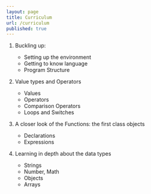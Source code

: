 ```yaml
---
layout: page
title: Curriculum
url: /curriculum
published: true
---
```



1. Buckling up:

    * Setting up the environment
    - Getting to know language
    - Program Structure


2. Value types and Operators

    - Values 
    - Operators
    - Comparison Operators
    - Loops and Switches


3. A closer look of the Functions: the first class objects

	- Declarations
    - Expressions


4. Learning in depth about the data types

	- Strings
    - Number, Math
    - Objects
    - Arrays